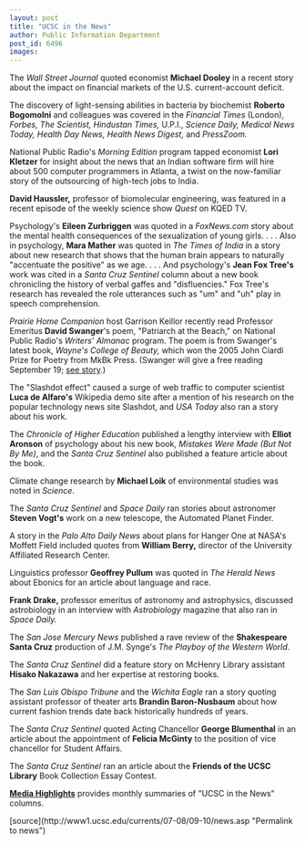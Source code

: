 ```yaml
---
layout: post
title: "UCSC in the News"
author: Public Information Department
post_id: 6496
images:
---
```


<a name="content" id="content"></a>
<p>
  The <i>Wall Street Journal</i> quoted economist <strong>Michael Dooley</strong> in a recent story about the impact on financial markets of the U.S. current-account deficit.
</p>
<p>
  The discovery of light-sensing abilities in bacteria by biochemist <strong>Roberto Bogomolni</strong> and colleagues was covered in the <i>Financial Times</i> (London), <i>Forbes, The Scientist, Hindustan Times,</i> U.P.I., <i>Science Daily, Medical News Today, Health Day News, Health News Digest,</i> and <i>PressZoom.</i>
</p>
<p>
  National Public Radio's <i>Morning Edition</i> program tapped economist <strong>Lori Kletzer</strong> for insight about the news that an Indian software firm will hire about 500 computer programmers in Atlanta, a twist on the now-familiar story of the outsourcing of high-tech jobs to India.
</p>
<p>
  <strong>David Haussler,</strong> professor of biomolecular engineering, was featured in a recent episode of the weekly science show <i>Quest</i> on KQED TV.
</p>
<p>
  Psychology's <strong>Eileen Zurbriggen</strong> was quoted in a <i>FoxNews.com</i> story about the mental health consequences of the sexualization of young girls. . . . Also in psychology, <strong>Mara Mather</strong> was quoted in <i>The Times of India</i> in a story about new research that shows that the human brain appears to naturally "accentuate the positive" as we age. . . . And psychology's <strong>Jean Fox Tree's</strong> work was cited in a <i>Santa Cruz Sentinel</i> column about a new book chronicling the history of verbal gaffes and "disfluencies." Fox Tree's research has revealed the role utterances such as "um" and "uh" play in speech comprehension.
</p>
<p>
  <i>Prairie Home Companion</i> host Garrison Keillor recently read Professor Emeritus <strong>David Swanger</strong>'s poem, "Patriarch at the Beach," on National Public Radio's <i>Writers' Almanac</i> program. The poem is from Swanger's latest book, <i>Wayne's College of Beauty,</i> which won the 2005 John Ciardi Prize for Poetry from MkBk Press. (Swanger will give a free reading September 19; <a href="http://www.ucsc.edu/news_events/text.asp?pid=1549">see story</a>.)
</p>
<p>
  The "Slashdot effect" caused a surge of web traffic to computer scientist <strong>Luca de Alfaro's</strong> Wikipedia demo site after a mention of his research on the popular technology news site Slashdot, and <i>USA Today</i> also ran a story about his work.
</p>
<p>
  The <i>Chronicle of Higher Education</i> published a lengthy interview with <strong>Elliot Aronson</strong> of psychology about his new book, <i>Mistakes Were Made (But Not By Me)</i>, and the <i>Santa Cruz Sentinel</i> also published a feature article about the book.
</p>
<p>
  Climate change research by <strong>Michael Loik</strong> of environmental studies was noted in <i>Science</i>.
</p>
<p>
  The <i>Santa Cruz Sentinel</i> and <i>Space Daily</i> ran stories about astronomer <strong>Steven Vogt's</strong> work on a new telescope, the Automated Planet Finder.
</p>
<p>
  A story in the <i>Palo Alto Daily News</i> about plans for Hanger One at NASA's Moffett Field included quotes from <strong>William Berry,</strong> director of the University Affiliated Research Center.
</p>
<p>
  Linguistics professor <strong>Geoffrey Pullum</strong> was quoted in <i>The Herald News</i> about Ebonics for an article about language and race.
</p>
<p>
  <strong>Frank Drake,</strong> professor emeritus of astronomy and astrophysics, discussed astrobiology in an interview with <i>Astrobiology</i> magazine that also ran in <i>Space Daily.</i>
</p>
<p>
  The <i>San Jose Mercury News</i> published a rave review of the <strong>Shakespeare Santa Cruz</strong> production of J.M. Synge's <i>The Playboy of the Western World</i>.
</p>
<p>
  The <i>Santa Cruz Sentinel</i> did a feature story on McHenry Library assistant <strong>Hisako Nakazawa</strong> and her expertise at restoring books.
</p>
<p>
  The <i>San Luis Obispo Tribune</i> and the <i>Wichita Eagle</i> ran a story quoting assistant professor of theater arts <strong>Brandin Baron-Nusbaum</strong> about how current fashion trends date back historically hundreds of years.
</p>
<p>
  The <i>Santa Cruz Sentinel</i> quoted Acting Chancellor <strong>George Blumenthal</strong> in an article about the appointment of <strong>Felicia McGinty</strong> to the position of vice chancellor for Student Affairs.
</p>
<p>
  The <i>Santa Cruz Sentinel</i> ran an article about the <strong>Friends of the UCSC Library</strong> Book Collection Essay Contest.
</p>
<p>
  <a href="http://www.ucsc.edu/news_events/media_highlights"><b>Media Highlights</b></a> provides monthly summaries of "UCSC in the News" columns.
</p>
<form>
  <input name="t1" size="-1" type="hidden">
</form>



</p>
[source](http://www1.ucsc.edu/currents/07-08/09-10/news.asp "Permalink to news")
